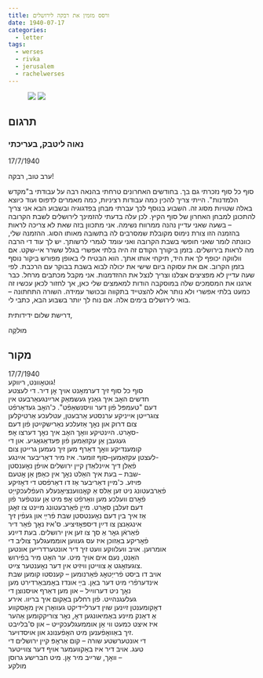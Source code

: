 ```yaml
---
title: ורסס מזמין את רבקה לירושלים
date: 1940-07-17
categories:
  - letter
tags:
  - werses
  - rivka
  - jerusalem
  - rachelwerses
---
```



<figure class="half">
    <a  href="/pupko-papers/assets/images/1940-07-17-werses-p1.jpg">
    <img src="/pupko-papers/assets/images/1940-07-17-werses-p1.jpg"></a>
    <a  href="/pupko-papers/assets/images/1940-07-17-werses-p2.jpg">
    <img src="/pupko-papers/assets/images/1940-07-17-werses-p2.jpg"></a>
</figure>

## תרגום
### נאוה ליטבק, בעריכתי

17/7/1940

ערב טוב, רבקה!

סוף כל סוף נזכרתי גם בך. בחודשים האחרונים טרחתי בהנאה רבה על עבודתי ב"מקדש
הלמדנות". הייתי צריך להכין כמה עבודות רציניות, כמה מאמרים לדפוס ועוד כיוצא באלה שטויות
מסוג זה. השבוע בנוסף לכך עברתי מבחן בפדגוגיה ובשבוע הבא אני צריך להתכונן למבחן האחרון
של סוף הקיץ. לכן עלה בדעתי להזמינך לירושלים לשבת הקרובה – בשעה שאני עדיין נהנה
ממרווח נשימה. אני מתכוון בזה שאת לא צריכה לראות בהזמנה הזו צורת נימוס מקובלת שמסרבים
לה בתשובה מאותו הסוג. ההזמנה שלי, כוונתה לומר שאני חופשי בשבת הקרובה ואני עומד לגמרי
לרשותך. יש לך עוד די הרבה מה לראות בירושלים. בזמן ביקורך הקודם זה היה בלתי אפשרי בגלל
ששרר אי-שקט. אם וולווקה יכופף לך את היד, תיקחי אותו אתך. הוא הבטיח לי
באופן מפורש ביקור נוסף בזמן הקרוב.
אם את עסוקה ביום שישי את יכולה לבוא בשבת בבוקר עם הרכבת. לפי שעה עדיין לא מפציצים
אצלנו וצריך לנצל את ההזדמנות.
אני מקבל מכתבים מרחל. כבר ארגנו את המסמכים שלה במוסקבה הודות למאמצים שלי כאן, אך
לחזור לכאן עכשיו זה כמעט בלתי אפשרי ולא נותר אלא להצטייד בתקווה ובכושר עמידה.
השורה התחתונה – בואי לירושלים בימים אלה. אם נוח לך יותר בשבוע הבא, כתבי לי.

דרישת שלום ידידותית,

מוּלקֶה

## מקור

17/7/1940  
גוטאׇוונט, ריווקע!  
סוף כל סוף זיך דערמאׇנט אויך אׇן דיר. די לעצטע  
חדשים האׇב איך גאַנץ געשמאַק ארײַנגעאַרבעט אין  
דעם "טעמפּל פֿון דער וויסנשאַפֿט". כ'האׇב געדאַרפֿט  
צוגרייטן אייניקע ערנסטע אַרבעטן, עטלעכע אַרטיקלען  
צום דרוק און נאׇך אַזעלכע נאַרישקײַטן פֿון דעם  
סאׇרט. הײַנטיקע וואׇך האׇב איך נאׇך דערצו אׇפּ-  
געגעבן אַן עקזאַמען פֿון פּעדאַגאׇגיע. און די  
קומענדיקע וואׇך דאַרף מען זיך נעמען גרייטן צום  
לעצטן עקזאַמען–סוף זומער. איז מיר דאַריבער אײַנגע-  
פֿאַלן דיך אײַנלאַדן קיין ירושלים אויפֿן נאׇענסטן  
שבּת – בעת איך האַלט נאׇך אין כאַפּן אַן אׇטעם-  
פּויזע. כ'מיין דאַריבער אַז דו דאַרפֿסט די דאׇזיקע  
פֿאַרבעטונג ניט זען אַלס אַ קאׇנווענציאׇנעלע העפֿלעכקייַט  
פֿאׇרם וועלכע מען וואַרפֿט אׇפּ מיט אַן ענטפֿער פֿון  
דעם זעלבן סאׇרט. מייַן פֿאַרבעטונג מיינט צו זאׇגן  
אַז איך בין דעם נאׇענטסטן שבּת פֿרײַ און געפֿין זיך  
אינגאַנצן צו דײַן דיספּאׇזיציע. ס'איז נאׇך פֿאַר דיר  
פֿאַראֿן גאׇר אַ סך צו זען אין ירושלים. בעת דײַנע  
פֿאׇריקע באַזוכן איז עס געווען אוממעגלעך צוליב די  
אומרוען. אויב וועלווקע וועט זיך דיר אונטערדרייען אונטען  
האַנט, נעם אים אויך מיט. ער האׇט מיר בפֿירוש  
צוגעזאׇגט אַ צווייטן וויזיט אין דער נאׇענטער צײַט.  
אויב דו ביסט פֿרייַטאׇג פֿאַרנומען – קענסטו קומען שבּת  
אינדערפֿרי מיט דער באַן. בײַ אונדז באׇמבאַרדירט מען  
נאׇך ניט דערווײַל – און מען דאַרף אויסנוצן די  
געלעגנהײַט. פֿון רחלען באַקום איך בריוו. אירע  
דאׇקומענטן זײַנען שוין דערליידיקט געוואׇרן אין מאׇסקווע  
אַ דאַנק מײַנע באַמיאונגען דאׇ, נאׇר צוריקקומען אַהער  
איז איצט כמעט ווי אַן אוממעגלעכקייט – און ס'בלײַבט  
זיך באַוואׇפֿענען מיט האׇפֿענונג און אויסדויער.  
די אונטערשטע שורה – קום אַראׇפּ קיין ירושלים די  
טעג. אויב דיר איז באַקוועמער אויף דער צווייטער  
וואׇך, שרײַב מיר אׇן. מיט חברישע גרוסן –  
מולקע  
